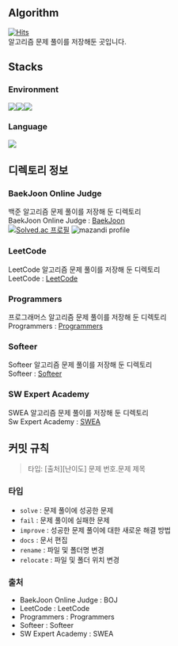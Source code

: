 ## Algorithm
[![Hits](https://hits.seeyoufarm.com/api/count/incr/badge.svg?url=https%3A%2F%2Fgithub.com%2Flunamundus%2FAlgorithm&count_bg=%23555555&title_bg=%23555555&icon=github.svg&icon_color=%23FFFFFF&title=GitHub&edge_flat=true)](https://hits.seeyoufarm.com)  
알고리즘 문제 풀이를 저장해둔 곳입니다.  

## Stacks
### Environment
<img src="https://img.shields.io/badge/visual_studio_code-007ACC?style=for-the-badge&logo=visualstudiocode&logoColor=white"><img src="https://img.shields.io/badge/git-F05032?style=for-the-badge&logo=git&logoColor=white"><img src="https://img.shields.io/badge/github-181717?style=for-the-badge&logo=github&logoColor=white">

### Language
<img src="https://img.shields.io/badge/python-3776AB?style=for-the-badge&logo=python&logoColor=white">


## 디렉토리 정보
### BaekJoon Online Judge
백준 알고리즘 문제 풀이를 저장해 둔 디렉토리  
BaekJoon Online Judge : [BaekJoon](https://www.acmicpc.net/)  
[![Solved.ac 프로필](http://mazassumnida.wtf/api/generate_badge?boj=lunamundus1007)](https://solved.ac/lunamundus1007)
![mazandi profile](http://mazandi.herokuapp.com/api?handle=lunamundus1007&theme=warm)

### LeetCode
LeetCode 알고리즘 문제 풀이를 저장해 둔 디렉토리  
LeetCode : [LeetCode](https://leetcode.com/)

### Programmers
프로그래머스 알고리즘 문제 풀이를 저장해 둔 디렉토리  
Programmers : [Programmers](https://programmers.co.kr/])

### Softeer
Softeer 알고리즘 문제 풀이를 저장해 둔 디렉토리  
Softeer : [Softeer](https://softeer.ai/)

### SW Expert Academy
SWEA 알고리즘 문제 풀이를 저장해 둔 디렉토리  
Sw Expert Academy : [SWEA](https://swexpertacademy.com/main/main.do)

## 커밋 규칙
> 타입: [출처][난이도] 문제 번호.문제 제목

### 타입
- `solve` : 문제 풀이에 성공한 문제
- `fail` : 문제 풀이에 실패한 문제
- `improve` : 성공한 문제 풀이에 대한 새로운 해결 방법
- `docs` : 문서 편집
- `rename` : 파일 및 폴더명 변경
- `relocate` : 파일 및 폴더 위치 변경

### 출처
- BaekJoon Online Judge : BOJ
- LeetCode : LeetCode
- Programmers : Programmers
- Softeer : Softeer
- SW Expert Academy : SWEA
